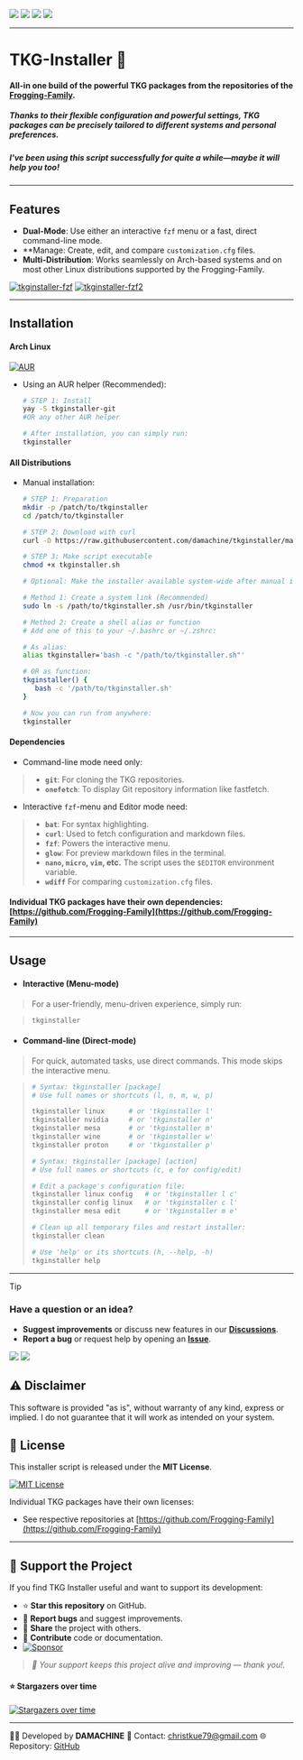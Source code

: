 
<p align="left">
  <a href="https://opensource.org/licenses/MIT"><img src="https://img.shields.io/badge/License-MIT-green.svg"></a>
  <img src="https://img.shields.io/badge/language-bash-blue?logo=gnu-bash">
  <a href="https://kernel.org/"><img src="https://img.shields.io/badge/Platform-Linux-green.svg"></a>
  <a href="https://app.codacy.com/gh/damachine/tkginstaller/dashboard?utm_source=gh&utm_medium=referral&utm_content=&utm_campaign=Badge_grade"><img src="https://app.codacy.com/project/badge/Grade/5736b4b014ca45e1877fc0c75a200c21"></a>
</p>

---

# TKG-Installer 🐸

#### All-in one build of the powerful TKG packages from the repositories of the [Frogging-Family](https://github.com/Frogging-Family).

##### Thanks to their flexible configuration and powerful settings, TKG packages can be precisely tailored to different systems and personal preferences.

##### I've been using this script successfully for quite a while—maybe it will help you too!

---

## Features

- **Dual-Mode**: Use either an interactive `fzf` menu or a fast, direct command-line mode.
- **Manage: Create, edit, and compare `customization.cfg` files.
- **Multi-Distribution**: Works seamlessly on Arch-based systems and on most other Linux distributions supported by the Frogging-Family.

[![tkginstaller-fzf](images/fzf.png)](images/fzf.png)
[![tkginstaller-fzf2](images/fzf2.png)](images/fzf2.png)

---

## Installation

#### Arch Linux

[![AUR](https://img.shields.io/aur/version/tkginstaller-git?color=1793d1&label=AUR&logo=arch-linux)](https://aur.archlinux.org/packages/tkginstaller-git)

- Using an AUR helper (Recommended):
  
   ```bash
   # STEP 1: Install
   yay -S tkginstaller-git
   #OR any other AUR helper

   # After installation, you can simply run:
   tkginstaller
   ```

#### All Distributions

- Manual installation:

   ```bash
   # STEP 1: Preparation
   mkdir -p /patch/to/tkginstaller
   cd /patch/to/tkginstaller

   # STEP 2: Download with curl
   curl -O https://raw.githubusercontent.com/damachine/tkginstaller/master/tkginstaller.sh

   # STEP 3: Make script executable
   chmod +x tkginstaller.sh
   ```
   ```bash
   # Optional: Make the installer available system-wide after manual installation

   # Method 1: Create a system link (Recommended)
   sudo ln -s /path/to/tkginstaller.sh /usr/bin/tkginstaller

   # Method 2: Create a shell alias or function
   # Add one of this to your ~/.bashrc or ~/.zshrc:

   # As alias:
   alias tkginstaller='bash -c "/path/to/tkginstaller.sh"'

   # OR as function:
   tkginstaller() {
      bash -c '/path/to/tkginstaller.sh'
   }

   # Now you can run from anywhere:
   tkginstaller
   ```

#### Dependencies
-  Command-line mode need only:
> - **`git`**: For cloning the TKG repositories.
> - **`onefetch`**: To display Git repository information like fastfetch.

- Interactive `fzf`-menu and Editor mode need:
> - **`bat`**: For syntax highlighting.
> - **`curl`**: Used to fetch configuration and markdown files.
> - **`fzf`**: Powers the interactive menu.
> - **`glow`**: For preview markdown files in the terminal.
> - **`nano`, `micro`, `vim`, etc.** The script uses the `$EDITOR` environment variable.
> - **`wdiff`** For comparing `customization.cfg` files.

#### Individual TKG packages have their own dependencies: [https://github.com/Frogging-Family](https://github.com/Frogging-Family)

---

## Usage

- #### Interactive (Menu-mode)

> For a user-friendly, menu-driven experience, simply run:

>   ```bash
>   tkginstaller
>   ```

- #### Command-line (Direct-mode)

> For quick, automated tasks, use direct commands. This mode skips the interactive menu.

>   ```bash
>   # Syntax: tkginstaller [package]
>   # Use full names or shortcuts (l, n, m, w, p)
>
>   tkginstaller linux      # or 'tkginstaller l'
>   tkginstaller nvidia     # or 'tkginstaller n'
>   tkginstaller mesa       # or 'tkginstaller m'
>   tkginstaller wine       # or 'tkginstaller w'
>   tkginstaller proton     # or 'tkginstaller p'
>
>   # Syntax: tkginstaller [package] [action]
>   # Use full names or shortcuts (c, e for config/edit)
>
>   # Edit a package's configuration file:
>   tkginstaller linux config   # or 'tkginstaller l c'
>   tkginstaller config linux   # or 'tkginstaller c l'
>   tkginstaller mesa edit      # or 'tkginstaller m e'
>
>   # Clean up all temporary files and restart installer:
>   tkginstaller clean
>
>   # Use 'help' or its shortcuts (h, --help, -h)
>   tkginstaller help
>   ```

---

> [!TIP]
> ### Have a question or an idea?
> - **Suggest improvements** or discuss new features in our **[Discussions](https://github.com/damachine/tkginstaller/discussions)**.
> - **Report a bug** or request help by opening an **[Issue](https://github.com/damachine/tkginstaller/issues)**.
>
> <a href="https://github.com/damachine/tkginstaller/discussions"><img src="https://img.shields.io/github/discussions/damachine/tkginstaller?style=flat-square&logo=github&label=Discussions"></a> <a href="https://github.com/damachine/tkginstaller/issues"><img src="https://img.shields.io/github/issues/damachine/tkginstaller?style=flat-square&logo=github&label=Issues"></a>

## ⚠️ Disclaimer
This software is provided "as is", without warranty of any kind, express or implied.
I do not guarantee that it will work as intended on your system.

## 📄 License

This installer script is released under the **MIT License**.

[![MIT License](https://img.shields.io/badge/License-MIT-green.svg)](https://opensource.org/licenses/MIT)

Individual TKG packages have their own licenses:
- See respective repositories at [https://github.com/Frogging-Family](https://github.com/Frogging-Family)

---

## 💝 Support the Project

If you find TKG Installer useful and want to support its development:

- ⭐ **Star this repository** on GitHub.
- 🐛 **Report bugs** and suggest improvements.
- 🔄 **Share** the project with others.
- 📝 **Contribute** code or documentation.
- [![Sponsor](https://img.shields.io/badge/Sponsor-GitHub-blue?logo=github-sponsors)](https://github.com/sponsors/damachine)

> *🙏 Your support keeps this project alive and improving — thank you!.*

#### ⭐ Stargazers over time
[![Stargazers over time](https://starchart.cc/damachine/tkginstaller.svg?variant=adaptive)](https://starchart.cc/damachine/tkginstaller)

---

👨‍💻 Developed by **DAMACHINE** 📧 Contact: christkue79@gmail.com 🌐 Repository: [GitHub](https://github.com/damachine/tkginstaller)
